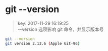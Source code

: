 # git --version
>key: 2017-11-29 16:19:25  
>--version 选项影响 git 命令，并显示版本号

```bash
git --version
git version 2.13.6 (Apple Git-96)
```